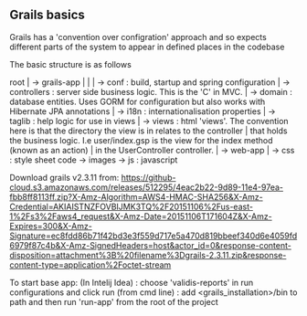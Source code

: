 Grails basics
-----------------
Grails has a 'convention over configration' approach and so expects different parts of the system to appear in defined
places in the codebase

The basic structure is as follows

root
|
 -> grails-app
|       |
|        -> conf : build, startup and spring configuration
|        -> controllers : server side business logic. This is the 'C' in MVC.
|        -> domain : database entities. Uses GORM for configuration but also works with Hibernate JPA annotations
|        -> i18n : internationalisation properties
|        -> taglib : help logic for use in views
|        -> views : html 'views'. The convention here is that the directory the view is in relates to the controller
|                   that holds the business logic. I.e user/index.gsp is the view for the index method (known as an action)
|                   in the UserController controller.
|
 -> web-app
      |
       -> css : style sheet code
       -> images
       -> js : javascript



Download grails v2.3.11 from:
   https://github-cloud.s3.amazonaws.com/releases/512295/4eac2b22-9d89-11e4-97ea-fbb8ff8113ff.zip?X-Amz-Algorithm=AWS4-HMAC-SHA256&X-Amz-Credential=AKIAISTNZFOVBIJMK3TQ%2F20151106%2Fus-east-1%2Fs3%2Faws4_request&X-Amz-Date=20151106T171604Z&X-Amz-Expires=300&X-Amz-Signature=ec8fdd86b71f42bd3e3f559d717e5a470d819bbeef340d6e4059fd6979f87c4b&X-Amz-SignedHeaders=host&actor_id=0&response-content-disposition=attachment%3B%20filename%3Dgrails-2.3.11.zip&response-content-type=application%2Foctet-stream

To start base app:
  (In Intelij Idea) : choose 'validis-reports' in run configurations and click run
  (from cmd line) : add <grails_installation>/bin to path and then run 'run-app' from the root of the project
